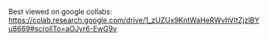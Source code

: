 Best viewed on google collabs:
https://colab.research.google.com/drive/1_zUZUx9KntWaHeRWvhVItZjzlBYu8669#scrollTo=aOJyr6-EwG9v
